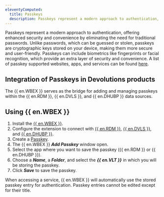 ```yaml
---
eleventyComputed:
  title: Passkeys
  description: Passkeys represent a modern approach to authentication, offering enhanced security and convenience by eliminating the need for traditional passwords. 
---
```


Passkeys represent a modern approach to authentication, offering enhanced security and convenience by eliminating the need for traditional passwords. Unlike passwords, which can be guessed or stolen, passkeys are cryptographic keys stored on your device, making them more secure and user-friendly. Passkeys can include biometrics like fingerprints or facial recognition, which provide an extra layer of security and convenience. A list of passkey supported websites, apps, and services can be found [here](https://passkeys.directory/).

## Integration of Passkeys in Devolutions products

The {{ en.WBEX }} serves as the bridge for adding and managing passkeys within the {{ en.RDM }}, {{ en.DVLS }}, and {{ en.DHUBP }} data sources.

## Using {{ en.WBEX }}

1. Install the [{{ en.WBEX }}](/workspace/workspace-browser-extension/installation/).
1. Configure the extension to connect with [{{ en.RDM }}](/workspace/workspace-browser-extension/remote-desktop-manager/first-login/first-login-rdm-windows/), [{{ en.DVLS }}](/workspace/workspace-browser-extension/devolutions-server/first-login/), and [{{ en.DHUBP }}](/workspace/workspace-browser-extension/hub-personal/first-login/).
1. Create a [Passkey](https://www.passkeys.io/).
1. The {{ en.WBEX }} ***Add Passkey*** window open.
1. Select the app where you want to save the passkey ({{ en.RDM }} or {{ en.DHUBP }}).
1. Choose a ***Name***, a ***Folder***, and select the ***{{ en.VLT }}*** in which you will be storing the passkey.
1. Click ***Save*** to save the passkey.

When accessing a service, {{ en.WBEX }} will automatically use the stored passkey entry for authentication. Passkey entries cannot be edited except for their title.  
 







